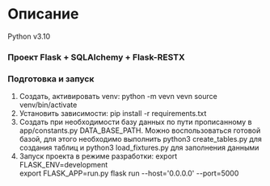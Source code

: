 # Описание
Python v3.10
### Проект Flask + SQLAlchemy + Flask-RESTX
### Подготовка и запуск
1. Создать, активировать venv:
python -m vevn vevn
source venv/bin/activate
2. Установить зависимости:
pip install -r requirements.txt
3. Создать при необходимости базу данных по пути прописанному в app/constants.py DATA_BASE_PATH. 
Можно воспользоваться готовой базой, для этого необходимо выполнить python3 create_tables.py для создания таблиц 
и python3 load_fixtures.py для заполнения данными
4. Запуск проекта в режиме разработки:
export FLASK_ENV=development  
export FLASK_APP=run.py
flask run --host='0.0.0.0' --port=5000

